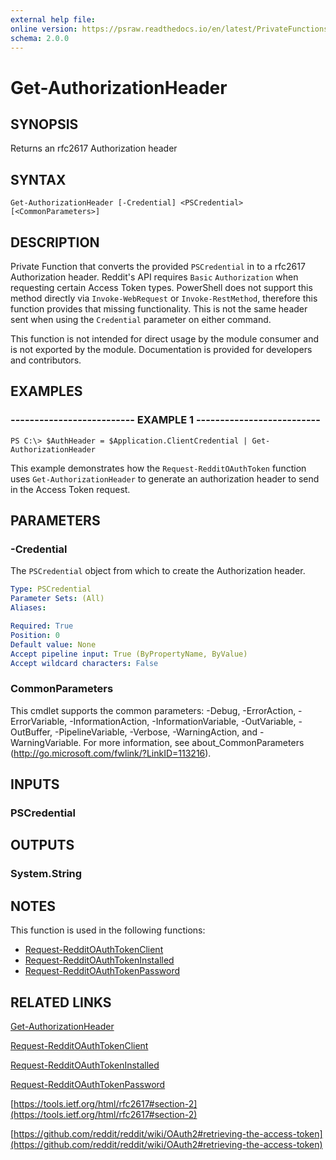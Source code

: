 ```yaml
---
external help file: 
online version: https://psraw.readthedocs.io/en/latest/PrivateFunctions/Get-AuthorizationHeader
schema: 2.0.0
---
```


# Get-AuthorizationHeader

## SYNOPSIS
Returns an rfc2617 Authorization header

## SYNTAX

```
Get-AuthorizationHeader [-Credential] <PSCredential> [<CommonParameters>]
```

## DESCRIPTION
Private Function that converts the provided `PSCredential` in to a rfc2617 Authorization header. Reddit's API requires `Basic` `Authorization` when requesting certain Access Token types. PowerShell does not support this method directly via `Invoke-WebRequest` or `Invoke-RestMethod`, therefore this function provides that missing functionality. This is not the same header sent when using the `Credential` parameter on either command.

This function is not intended for direct usage by the module consumer and is not exported by the module. Documentation is provided for developers and contributors.

## EXAMPLES

### -------------------------- EXAMPLE 1 --------------------------
```
PS C:\> $AuthHeader = $Application.ClientCredential | Get-AuthorizationHeader
```

This example demonstrates how the `Request-RedditOAuthToken` function uses `Get-AuthorizationHeader` to generate an authorization header to send in the Access Token request.

## PARAMETERS

### -Credential
The `PSCredential` object from which to create the Authorization header.

```yaml
Type: PSCredential
Parameter Sets: (All)
Aliases: 

Required: True
Position: 0
Default value: None
Accept pipeline input: True (ByPropertyName, ByValue)
Accept wildcard characters: False
```

### CommonParameters
This cmdlet supports the common parameters: -Debug, -ErrorAction, -ErrorVariable, -InformationAction, -InformationVariable, -OutVariable, -OutBuffer, -PipelineVariable, -Verbose, -WarningAction, and -WarningVariable. For more information, see about_CommonParameters (http://go.microsoft.com/fwlink/?LinkID=113216).

## INPUTS

### PSCredential

## OUTPUTS

### System.String

## NOTES
This function is used in the following functions:

* [Request-RedditOAuthTokenClient](https://psraw.readthedocs.io/en/latest/PrivateFunctions/Request-RedditOAuthTokenClient)
* [Request-RedditOAuthTokenInstalled](https://psraw.readthedocs.io/en/latest/PrivateFunctions/Request-RedditOAuthTokenInstalled)
* [Request-RedditOAuthTokenPassword](https://psraw.readthedocs.io/en/latest/PrivateFunctions/Request-RedditOAuthTokenPassword)

## RELATED LINKS

[Get-AuthorizationHeader](https://psraw.readthedocs.io/en/latest/PrivateFunctions/Get-AuthorizationHeader)

[Request-RedditOAuthTokenClient](https://psraw.readthedocs.io/en/latest/PrivateFunctions/Request-RedditOAuthTokenClient)

[Request-RedditOAuthTokenInstalled](https://psraw.readthedocs.io/en/latest/PrivateFunctions/Request-RedditOAuthTokenInstalled)

[Request-RedditOAuthTokenPassword](https://psraw.readthedocs.io/en/latest/PrivateFunctions/Request-RedditOAuthTokenPassword)

[https://tools.ietf.org/html/rfc2617#section-2](https://tools.ietf.org/html/rfc2617#section-2)

[https://github.com/reddit/reddit/wiki/OAuth2#retrieving-the-access-token](https://github.com/reddit/reddit/wiki/OAuth2#retrieving-the-access-token)